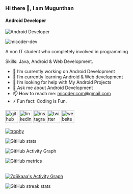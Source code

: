 ### Hi there 👋, I am Mugunthan
#### Android Developer
![Android Developer](https://micoder-dev.github.io/files/banner.png)

<p align="left"> <img src="https://komarev.com/ghpvc/?username=micoder-dev&label=Profile%20views&color=0e75b6&style=flat" alt="micoder-dev" /> </p>

A non IT student who completely involved in programming

Skills: Java, Android & Web Development.

- 🔭 I’m currently working on Android Development 
- 🌱 I’m currently learning Android & Web development 
- 🤔 I’m looking for help with My Android Projects 
- 💬 Ask me about Android Development 
- 📫 How to reach me: micoder.com@gmail.com 
- ⚡ Fun fact: Coding is Fun. 


[<img src='https://cdn.jsdelivr.net/npm/simple-icons@3.0.1/icons/github.svg' alt='github' height='40'>](https://github.com/Micoder-dev)  [<img src='https://cdn.jsdelivr.net/npm/simple-icons@3.0.1/icons/linkedin.svg' alt='linkedin' height='40'>](https://www.linkedin.com/in/Mugun/)  [<img src='https://cdn.jsdelivr.net/npm/simple-icons@3.0.1/icons/instagram.svg' alt='instagram' height='40'>](https://www.instagram.com/mi_coder/)  [<img src='https://cdn.jsdelivr.net/npm/simple-icons@3.0.1/icons/twitter.svg' alt='twitter' height='40'>](https://twitter.com/MI_Coder)  [<img src='https://cdn.jsdelivr.net/npm/simple-icons@3.0.1/icons/icloud.svg' alt='website' height='40'>](https://micoder-dev.github.io/Resume-Page/)  

[![trophy](https://github-profile-trophy.vercel.app/?username=Micoder-dev)](https://github.com/ryo-ma/github-profile-trophy)

![GitHub stats](https://github-readme-stats.vercel.app/api?username=Micoder-dev&show_icons=true&count_private=true)  

![GitHub Activity Graph](https://activity-graph.herokuapp.com/graph?username=Micoder-dev)  

![GitHub metrics](https://metrics.lecoq.io/Micoder-dev)  

  <br/>
   <a href="https://github.com/7oSkaaa"><img alt="7oSkaaa's Activity Graph" src="https://activity-graph.herokuapp.com/graph?username=7oSkaaa&custom_title=7oSkaaa's%20Contribution%20Graph&theme=react-dark" /></a>
  <br/>

![GitHub streak stats](https://github-readme-streak-stats.herokuapp.com/?user=Micoder-dev)  
